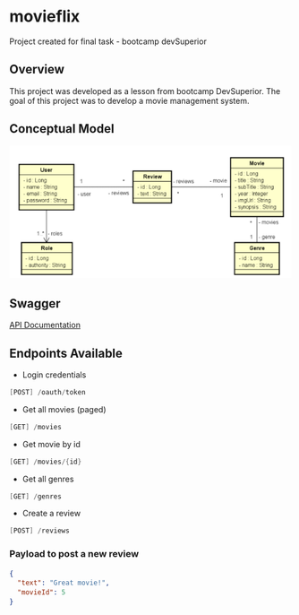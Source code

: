 # movieflix
Project created for final task - bootcamp devSuperior

## Overview
This project was developed as a lesson from bootcamp DevSuperior. The goal of this project was to develop a movie management system.

## Conceptual Model
![](https://github.com/matheeuspc/projectImages/blob/main/conceptual_model_movieflix.png?raw=true)

## Swagger 
[API Documentation](https://matheuspc-movieflix.herokuapp.com/swagger-ui.html)
## Endpoints Available
  * Login credentials
  ```java
  [POST] /oauth/token
  ```
  * Get all movies (paged)
  ```java
  [GET] /movies
  ```
  * Get movie by id
  ```java
  [GET] /movies/{id}
  ```
  * Get all genres
  ```java
  [GET] /genres
  ```
  * Create a review
  ```java
  [POST] /reviews
  ```
  
  ### Payload to post a new review
  ```json
  {
    "text": "Great movie!",
    "movieId": 5
}
  ```
